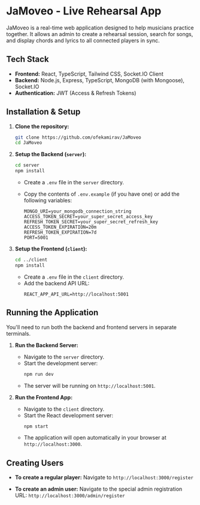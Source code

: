 # JaMoveo - Live Rehearsal App

JaMoveo is a real-time web application designed to help musicians practice together. It allows an admin to create a rehearsal session, search for songs, and display chords and lyrics to all connected players in sync.

## Tech Stack

-   **Frontend:** React, TypeScript, Tailwind CSS, Socket.IO Client
-   **Backend:** Node.js, Express, TypeScript, MongoDB (with Mongoose), Socket.IO
-   **Authentication:** JWT (Access & Refresh Tokens)


## Installation & Setup

1.  **Clone the repository:**
    ```bash
    git clone https://github.com/ofekamirav/JaMoveo
    cd JaMoveo
    ```

2.  **Setup the Backend (`server`):**
    ```bash
    cd server
    npm install
    ```
    -   Create a `.env` file in the `server` directory.
    -   Copy the contents of `.env.example` (if you have one) or add the following variables:

        ```env
        MONGO_URI=your_mongodb_connection_string
        ACCESS_TOKEN_SECRET=your_super_secret_access_key
        REFRESH_TOKEN_SECRET=your_super_secret_refresh_key
        ACCESS_TOKEN_EXPIRATION=20m
        REFRESH_TOKEN_EXPIRATION=7d
        PORT=5001
        ```

3.  **Setup the Frontend (`client`):**
    ```bash
    cd ../client
    npm install
    ```
    -   Create a `.env` file in the `client` directory.
    -   Add the backend API URL:
        ```env
        REACT_APP_API_URL=http://localhost:5001
        ```

## Running the Application

You'll need to run both the backend and frontend servers in separate terminals.

1.  **Run the Backend Server:**
    *   Navigate to the `server` directory.
    *   Start the development server:
        ```bash
        npm run dev
        ```
    *   The server will be running on `http://localhost:5001`.

2.  **Run the Frontend App:**
    *   Navigate to the `client` directory.
    *   Start the React development server:
        ```bash
        npm start
        ```
    *   The application will open automatically in your browser at `http://localhost:3000`.


## Creating Users

-   **To create a regular player:**
    Navigate to `http://localhost:3000/register`

-   **To create an admin user:**
    Navigate to the special admin registration URL: `http://localhost:3000/admin/register`
